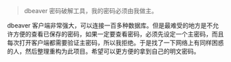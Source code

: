 > dbeaver 密码破解工具，我的密码必须由我做主。

dbeaver 客户端非常强大，可以连接一百多种数据库。但是最难受的地方是不允许方便的查看已保存的密码，如果一定要查看密码，必须先设定一个主密码，而且每次打开客户端都需要验证主密码，所以我拒绝。于是找了一下网络上有同样困惑的人，然后整理重构为此项目。希望可以更方便的拿到自己的明文密码。
